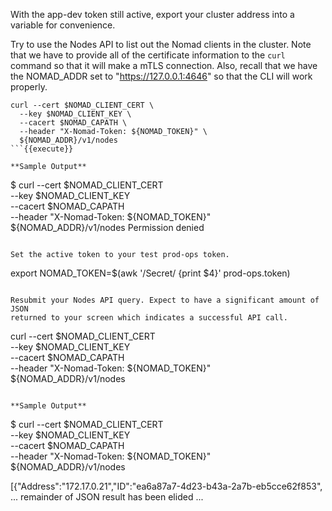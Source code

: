 With the app-dev token still active, export your cluster address into a variable
for convenience.

Try to use the Nodes API to list out the Nomad clients in the cluster. Note that
we have to provide all of the certificate information to the `curl` command so
that it will make a mTLS connection.  Also, recall that we have the NOMAD_ADDR
set to "https://127.0.0.1:4646" so that the CLI will work properly.

```
curl --cert $NOMAD_CLIENT_CERT \
  --key $NOMAD_CLIENT_KEY \
  --cacert $NOMAD_CAPATH \
  --header "X-Nomad-Token: ${NOMAD_TOKEN}" \
  ${NOMAD_ADDR}/v1/nodes
```{{execute}}

**Sample Output**

```
$ curl --cert $NOMAD_CLIENT_CERT \
  --key $NOMAD_CLIENT_KEY \
  --cacert $NOMAD_CAPATH \
  --header "X-Nomad-Token: ${NOMAD_TOKEN}" \
  ${NOMAD_ADDR}/v1/nodes
Permission denied
```

Set the active token to your test prod-ops token.

```
export NOMAD_TOKEN=$(awk '/Secret/ {print $4}' prod-ops.token)
```{{execute}}

Resubmit your Nodes API query. Expect to have a significant amount of JSON
returned to your screen which indicates a successful API call.

```
curl --cert $NOMAD_CLIENT_CERT \
  --key $NOMAD_CLIENT_KEY \
  --cacert $NOMAD_CAPATH \
  --header "X-Nomad-Token: ${NOMAD_TOKEN}" \
  ${NOMAD_ADDR}/v1/nodes
```{{execute}}

**Sample Output**

```
$ curl --cert $NOMAD_CLIENT_CERT \
  --key $NOMAD_CLIENT_KEY \
  --cacert $NOMAD_CAPATH \
  --header "X-Nomad-Token: ${NOMAD_TOKEN}" \
  ${NOMAD_ADDR}/v1/nodes

[{"Address":"172.17.0.21","ID":"ea6a87a7-4d23-b43a-2a7b-eb5cce62f853",
... remainder of JSON result has been elided ...
```
